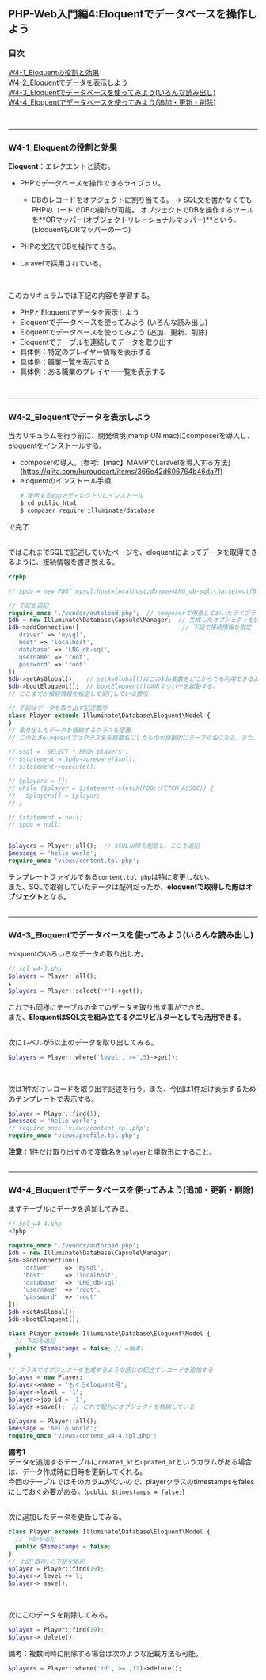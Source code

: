 ## PHP-Web入門編4:Eloquentでデータベースを操作しよう


### 目次
[W4-1_Eloquentの役割と効果](#W4-1_Eloquentの役割と効果)</br>
[W4-2_Eloquentでデータを表示しよう](#W4-2_Eloquentでデータを表示しよう)</br>
[W4-3_Eloquentでデータベースを使ってみよう(いろんな読み出し)](#W4-3_Eloquentでデータベースを使ってみよう(いろんな読み出し))</br>
[W4-4_Eloquentでデータベースを使ってみよう(追加・更新・削除)](#W4-4_Eloquentでデータベースを使ってみよう(追加・更新・削除))</br>




</br>

***

### W4-1_Eloquentの役割と効果
**Eloquent**：エレクエントと読む。
- PHPでデータベースを操作できるライブラリ。
  - DBのレコードをオブジェクトに割り当てる。
    → SQL文を書かなくてもPHPのコードでDBの操作が可能。
    オブジェクトでDBを操作するツールを**ORマッパー(オブジェクトリレーショナルマッパー)**という。(EloquentもORマッパーの一つ)
    </br>

- PHPの文法でDBを操作できる。
  </br>
  
- Laravelで採用されている。
</br>

このカリキュラムでは下記の内容を学習する。
- PHPとEloquentでデータを表示しよう
- Eloquentでデータベースを使ってみよう
  (いろんな読み出し)
- Eloquentでデータベースを使ってみよう
  (追加、更新、削除)
- Eloquentでテーブルを連結してデータを取り出す
- 具体例：特定のプレイヤー情報を表示する
- 具体例：職業一覧を表示する
- 具体例：ある職業のプレイヤー一覧を表示する
</br>

***

### W4-2_Eloquentでデータを表示しよう
当カリキュラムを行う前に、開発環境(mamp ON mac)にcomposerを導入し、eloquentをインストールする。

- composerの導入。[参考:【mac】MAMPでLaravelを導入する方法] (https://qiita.com/kuroudoart/items/366e42d606764b46da7f)</br>
- eloquentのインストール手順
  ```bash
  # 使用するappのディレクトリにインストール
  $ cd public_html  
  $ composer require illuminate/database
  ```
で完了.</br>
</br>

ではこれまでSQLで記述していたページを、eloquentによってデータを取得できるように、接続情報を書き換える。
```php
<?php

// $pdo = new PDO('mysql:host=localhost;dbname=LNG_db-sql;charset=utf8', 'root', 'root');

// 下記を追記
require_once './vendor/autoload.php';  // composerで用意しておいたライブラリを読み込む
$db = new Illuminate\Database\Capsule\Manager;  // 生成したオブジェクトを$DB変数に代入して
$db->addConnection([                             // 下記で接続情報を指定
  'driver' => 'mysql',
  'host' => 'localhost',
  'database' => 'LNG_db-sql',
  'username' => 'root',
  'password' => 'root'
]);
$db->setAsGlobal();   // setAsGlobal()はこの$db変数をどこからでも利用できるようにするメソッド。 
$db->bootEloquent();  // bootEloquent()はORマッパーを起動する。
// ここまでが接続情報を指定して実行している箇所

// 下記はデータを取り出す記述箇所
class Player extends Illuminate\Database\Eloquent\Model { 
} 
// 取り出したデータを格納するクラスを定義
// このときeloquentではクラス名を複数名にしたものが自動的にテーブル名になる。また、カラムなどを自動的に取得してくれる。

// $sql = 'SELECT * FROM players';
// $statement = $pdo->prepare($sql);
// $statement->execute();

// $players = [];
// while ($player = $statement->fetch(PDO::FETCH_ASSOC)) {
//   $players[] = $player;
// }

// $statement = null;
// $pdo = null;


$players = Player::all();  // $SQL以降を削除し、ここを追記
$message = 'hello world';
require_once 'views/content.tpl.php';
```
テンプレートファイルである`content.tpl.php`は特に変更しない。</br>
また、SQLで取得していたデータは配列だったが、**eloquentで取得した際はオブジェクト**となる。</br>
</br>

***

### W4-3_Eloquentでデータベースを使ってみよう(いろんな読み出し)
eloquentのいろいろなデータの取り出し方。
```php
// sql_w4-3.php
$players = Player::all();
↓
$players = Player::select('*')->get();
```
これでも同様にテーブルの全てのデータを取り出す事ができる。</br>
また、**EloquentはSQL文を組み立てるクエリビルダーとしても活用できる**。</br>
</br>

次にレベルが5以上のデータを取り出してみる。
```php
$players = Player::where('level','>=',5)->get();
```
</br>

次は1件だけレコードを取り出す記述を行う。また、今回は1件だけ表示するためのテンプレートで表示する。
```php
$player = Player::find(1);
$message = 'hello world';
// require_once 'views/content.tpl.php';
require_once 'views/profile.tpl.php';
```
**注意**：1件だけ取り出すので変数名を`$player`と単数形にすること。</br>
</br>

***

### W4-4_Eloquentでデータベースを使ってみよう(追加・更新・削除)
まずテーブルにデータを追加してみる。
```php
// sql_w4-4.php
<?php

require_once './vendor/autoload.php';
$db = new Illuminate\Database\Capsule\Manager;
$db->addConnection([
    'driver'    => 'mysql',
    'host'      => 'localhost',
    'database'  => 'LNG_db-sql',
    'username'  => 'root',
    'password'  => 'root'
]);
$db->setAsGlobal();
$db->bootEloquent();

class Player extends Illuminate\Database\Eloquent\Model {
  // 下記を追記
  public $timestamps = false; // ←備考1
}

// クラスでオブジェクトを生成するような感じの記述でレコードを追加する
$player = new Player;
$player->name = 'もぐらeloquent号';
$player->level = '1';
$player->job_id = '1';
$player->save();  // これで配列にオブジェクトを格納している

$players = Player::all();
$message = 'hello world';
require_once 'views/content_w4-4.tpl.php';
```
**備考1**</br>
データを追加するテーブルに`created_at`と`updated_at`というカラムがある場合は、データ作成時に日時を更新してくれる。</br>
今回のテーブルではそのカラムがないので、playerクラスのtimestampsをfalesにしておく必要がある。(`public $timestamps = false;`)</br>
</br>

次に追加したデータを更新してみる。</br>
```php
class Player extends Illuminate\Database\Eloquent\Model {
  // 下記を追記
  public $timestamps = false; 
}
// 上記(既存)の下記を追記
$player = Player::find(19);
$player-> level += 1;
$player-> save();
```
</br>

次にこのデータを削除してみる。
```php
$player = Player::find(19);
$player-> delete();
```
備考：複数同時に削除する場合は次のような記載方法も可能。</br>
```php
$players = Player::where('id','>=',11)->delete();
```
</br>






